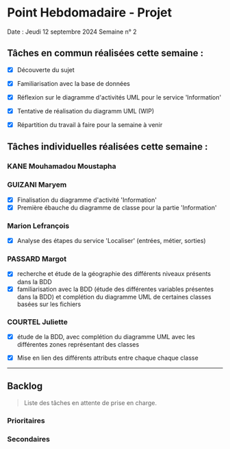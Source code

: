 # Point Hebdomadaire - Projet

Date : Jeudi 12 septembre 2024
Semaine n° 2

## Tâches en commun réalisées cette semaine :

- [x] Découverte du sujet
- [x] Familiarisation avec la base de données
- [x] Réflexion sur le diagramme d'activités UML pour le service 'Information'
- [x] Tentative de réalisation du diagramm UML (WIP)
- [x] Répartition du travail à faire pour la semaine à venir


## Tâches individuelles réalisées cette semaine :

### KANE Mouhamadou Moustapha

### GUIZANI Maryem
- [x] Finalisation du diagramme d'activité 'Information'
- [x] Première ébauche du diagramme de classe pour la partie 'Information'

### Marion Lefrançois

- [x] Analyse des étapes du service 'Localiser' (entrées, métier, sorties)

### PASSARD Margot
- [x] recherche et étude de la géographie des différents niveaux présents dans la BDD
- [x] familiarisation avec la BDD (étude des différentes variables présentes dans la BDD) et complétion du diagramme UML de certaines classes basées sur les fichiers

### COURTEL Juliette
- [X] étude de la BDD, avec complétion du diagramme UML avec les différentes zones représentant des classes
- [X] Mise en lien des différents attributs entre chaque chaque classe


---

## Backlog

> Liste des tâches en attente de prise en charge.

### Prioritaires

### Secondaires
